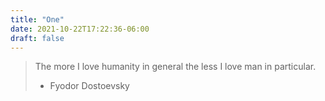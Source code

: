 ```yaml
---
title: "One"
date: 2021-10-22T17:22:36-06:00
draft: false
---
```


> The more I love humanity in general the less I love man in particular.
>
>
> - Fyodor Dostoevsky
